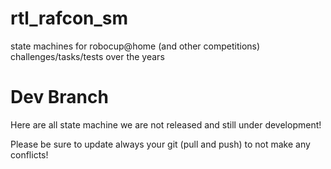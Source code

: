 # rtl_rafcon_sm

state machines for robocup@home (and other competitions) challenges/tasks/tests over the years

# Dev Branch
Here are all state machine we are not released and still under development!

Please be sure to update always your git (pull and push) to not make any conflicts!